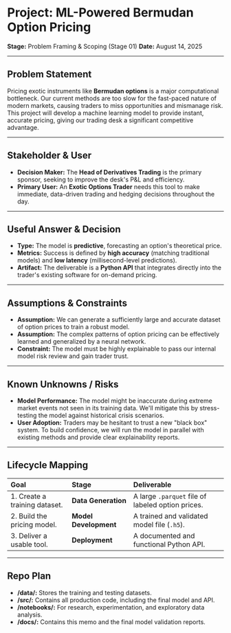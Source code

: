 # Project: ML-Powered Bermudan Option Pricing

**Stage:** Problem Framing & Scoping (Stage 01)
**Date:** August 14, 2025

---

## Problem Statement

Pricing exotic instruments like **Bermudan options** is a major computational bottleneck. Our current methods are too slow for the fast-paced nature of modern markets, causing traders to miss opportunities and mismanage risk. This project will develop a machine learning model to provide instant, accurate pricing, giving our trading desk a significant competitive advantage.

---

## Stakeholder & User

* **Decision Maker:** The **Head of Derivatives Trading** is the primary sponsor, seeking to improve the desk's P&L and efficiency.
* **Primary User:** An **Exotic Options Trader** needs this tool to make immediate, data-driven trading and hedging decisions throughout the day.

---

## Useful Answer & Decision

* **Type:** The model is **predictive**, forecasting an option's theoretical price.
* **Metrics:** Success is defined by **high accuracy** (matching traditional models) and **low latency** (millisecond-level predictions).
* **Artifact:** The deliverable is a **Python API** that integrates directly into the trader's existing software for on-demand pricing.

---

## Assumptions & Constraints

* **Assumption:** We can generate a sufficiently large and accurate dataset of option prices to train a robust model.
* **Assumption:** The complex patterns of option pricing can be effectively learned and generalized by a neural network.
* **Constraint:** The model must be highly explainable to pass our internal model risk review and gain trader trust.

---

## Known Unknowns / Risks

* **Model Performance:** The model might be inaccurate during extreme market events not seen in its training data. We'll mitigate this by stress-testing the model against historical crisis scenarios.
* **User Adoption:** Traders may be hesitant to trust a new "black box" system. To build confidence, we will run the model in parallel with existing methods and provide clear explainability reports.

---

## Lifecycle Mapping

| Goal                      | Stage                 | Deliverable                                        |
| :------------------------ | :-------------------- | :------------------------------------------------- |
| 1. Create a training dataset. | **Data Generation** | A large `.parquet` file of labeled option prices.  |
| 2. Build the pricing model. | **Model Development** | A trained and validated model file (`.h5`).        |
| 3. Deliver a usable tool.   | **Deployment** | A documented and functional Python API.            |

---

## Repo Plan

* **/data/:** Stores the training and testing datasets.
* **/src/:** Contains all production code, including the final model and API.
* **/notebooks/:** For research, experimentation, and exploratory data analysis.
* **/docs/:** Contains this memo and the final model validation reports.